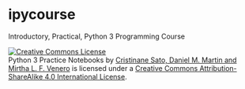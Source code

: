 # ipycourse

Introductory, Practical, Python 3 Programming Course

<a rel="license" href="http://creativecommons.org/licenses/by-sa/4.0/"><img alt="Creative Commons License" style="border-width:0" src="https://i.creativecommons.org/l/by-sa/4.0/88x31.png" /></a><br /><span xmlns:dct="http://purl.org/dc/terms/" href="http://purl.org/dc/dcmitype/InteractiveResource" property="dct:title" rel="dct:type">Python 3 Practice Notebooks</span> by <a xmlns:cc="http://creativecommons.org/ns#" href="https://github.com/daniel-ufabc/ipycourse" property="cc:attributionName" rel="cc:attributionURL">Cristinane Sato, Daniel M. Martin and Mirtha L. F. Venero</a> is licensed under a <a rel="license" href="http://creativecommons.org/licenses/by-sa/4.0/">Creative Commons Attribution-ShareAlike 4.0 International License</a>.
